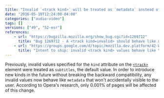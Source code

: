 ```yaml
---
title: "Invalid `<track kind>` will be treated as `metadata` instead of `subtitles`"
date: "2016-05-10T12:24:00-04:00"
categories: ["audio-video"]
tags: []
versions: ["49", "52-esr"]
references:
    - url: "https://bugzilla.mozilla.org/show_bug.cgi?id=1269712"
      title: "Bug 1269712 - A <track kind=invalid> should behave like metadata, not subtitles"
    - url: "https://groups.google.com/d/topic/mozilla.dev.platform/42-W463M4Ig/discussion"
      title: "Intent to ship: invalid <track kind> values behave like \"metadata\", not \"subtitles\""
---
```

Previously, invalid values specified for the `kind` attribute on the [`<track>`](https://developer.mozilla.org/docs/Web/HTML/Element/track) element were treated as `subtitles`, the default value. In order to introduce new kinds in the future without breaking the backward compatibility, any invalid values now behave like `metadata` that won't accidentally visible to the user. According to Opera's research, only 0.001% of pages will be affected of this change.

